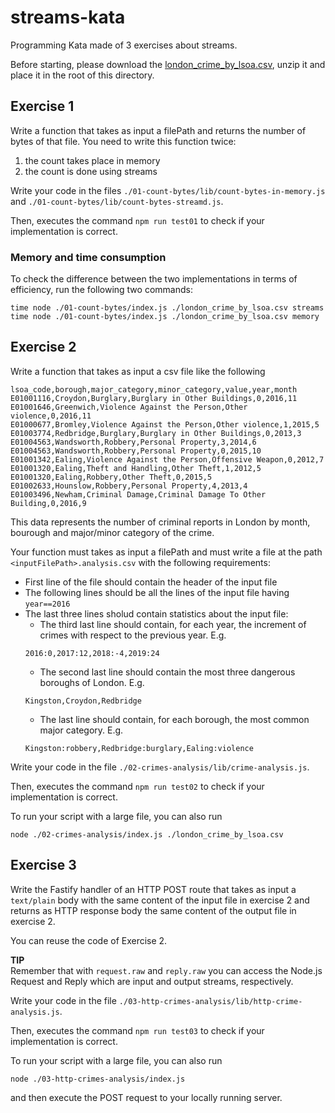 # streams-kata

Programming Kata made of 3 exercises about streams.

Before starting, please download the [london_crime_by_lsoa.csv](https://www.kaggle.com/jboysen/london-crime/downloads/london-crime.zip/1), unzip it and place it in the root of this directory.
## Exercise 1

Write a function that takes as input a filePath and returns the number of bytes of that file.
You need to write this function twice:
1. the count takes place in memory
2. the count is done using streams

Write your code in the files `./01-count-bytes/lib/count-bytes-in-memory.js` and `./01-count-bytes/lib/count-bytes-streamd.js`.

Then, executes the command `npm run test01` to check if your  implementation is correct.

### Memory and time consumption

To check the difference between the two implementations in terms of efficiency, run the following two commands:
```
time node ./01-count-bytes/index.js ./london_crime_by_lsoa.csv streams
time node ./01-count-bytes/index.js ./london_crime_by_lsoa.csv memory
```

## Exercise 2

Write a function that takes as input a csv file like the following
```csv
lsoa_code,borough,major_category,minor_category,value,year,month
E01001116,Croydon,Burglary,Burglary in Other Buildings,0,2016,11
E01001646,Greenwich,Violence Against the Person,Other violence,0,2016,11
E01000677,Bromley,Violence Against the Person,Other violence,1,2015,5
E01003774,Redbridge,Burglary,Burglary in Other Buildings,0,2013,3
E01004563,Wandsworth,Robbery,Personal Property,3,2014,6
E01004563,Wandsworth,Robbery,Personal Property,0,2015,10
E01001342,Ealing,Violence Against the Person,Offensive Weapon,0,2012,7
E01001320,Ealing,Theft and Handling,Other Theft,1,2012,5
E01001320,Ealing,Robbery,Other Theft,0,2015,5
E01002633,Hounslow,Robbery,Personal Property,4,2013,4
E01003496,Newham,Criminal Damage,Criminal Damage To Other Building,0,2016,9
```
This data represents the number of criminal reports in London by month, bourough and major/minor category of the crime.

Your function must takes as input a filePath and must write a file at the path `<inputFilePath>.analysis.csv` with the following requirements:
* First line of the file should contain the header of the input file
* The following lines should be all the lines of the input file having `year==2016`
* The last three lines sholud contain statistics about the input file:
  *  The third last line should contain, for each year, the increment of crimes with respect to the previous year. E.g.
  ```
  2016:0,2017:12,2018:-4,2019:24
  ```
  *  The second last line should contain the most three dangerous boroughs of London. E.g.
  ```
  Kingston,Croydon,Redbridge
  ```
  *  The last line should contain, for each borough, the most common major category. E.g.
  ```
  Kingston:robbery,Redbridge:burglary,Ealing:violence
  ```

Write your code in the file `./02-crimes-analysis/lib/crime-analysis.js`.

Then, executes the command `npm run test02` to check if your  implementation is correct.

To run your script with a large file, you can also run
```
node ./02-crimes-analysis/index.js ./london_crime_by_lsoa.csv
```

## Exercise 3

Write the Fastify handler of an HTTP POST route that takes as input a `text/plain` body with the same content of the input file in exercise 2 and returns as HTTP response body the same content of the output file in exercise 2.

You can reuse the code of Exercise 2.

**TIP**  
Remember that with `request.raw` and `reply.raw` you can access the Node.js Request and Reply which are input and output streams, respectively.

Write your code in the file `./03-http-crimes-analysis/lib/http-crime-analysis.js`.

Then, executes the command `npm run test03` to check if your  implementation is correct.

To run your script with a large file, you can also run
```
node ./03-http-crimes-analysis/index.js
```
and then execute the POST request to your locally running server.